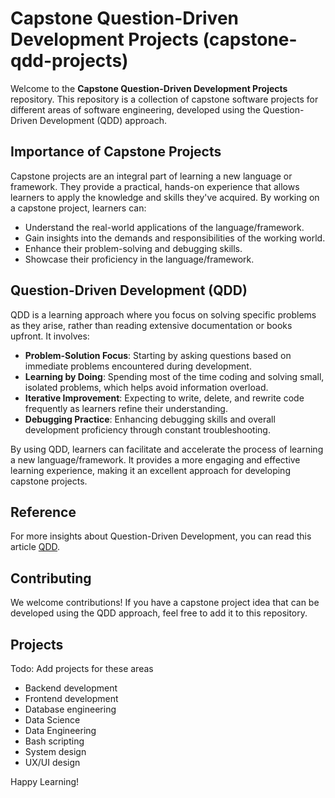 # Capstone Question-Driven Development Projects (capstone-qdd-projects)

Welcome to the ****Capstone Question-Driven Development Projects**** repository. This repository is a collection of capstone software projects for different areas of software engineering, developed using the Question-Driven Development (QDD) approach.

## Importance of Capstone Projects

Capstone projects are an integral part of learning a new language or framework. They provide a practical, hands-on experience that allows learners to apply the knowledge and skills they've acquired. By working on a capstone project, learners can:

- Understand the real-world applications of the language/framework.
- Gain insights into the demands and responsibilities of the working world.
- Enhance their problem-solving and debugging skills.
- Showcase their proficiency in the language/framework.

## Question-Driven Development (QDD)

QDD is a learning approach where you focus on solving specific problems as they arise, rather than reading extensive documentation or books upfront. It involves:

- **Problem-Solution Focus**: Starting by asking questions based on immediate problems encountered during development.
- **Learning by Doing**: Spending most of the time coding and solving small, isolated problems, which helps avoid information overload.
- **Iterative Improvement**: Expecting to write, delete, and rewrite code frequently as learners refine their understanding.
- **Debugging Practice**: Enhancing debugging skills and overall development proficiency through constant troubleshooting.

By using QDD, learners can facilitate and accelerate the process of learning a new language/framework. It provides a more engaging and effective learning experience, making it an excellent approach for developing capstone projects.

## Reference

For more insights about Question-Driven Development, you can read this article [QDD].

## Contributing

We welcome contributions! If you have a capstone project idea that can be developed using the QDD approach, feel free to add it to this repository.

## Projects
Todo: Add projects for these areas
- Backend development
- Frontend development
- Database engineering
- Data Science
- Data Engineering
- Bash scripting
- System design
- UX/UI design
  
Happy Learning!

  


[QDD]: https://nickjanetakis.com/blog/learning-a-new-web-framework-with-question-driven-development
